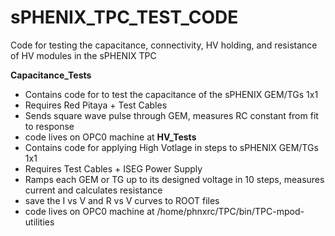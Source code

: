 # sPHENIX_TPC_TEST_CODE
Code for testing the capacitance, connectivity, HV holding, and resistance of HV modules in the sPHENIX TPC


**Capacitance_Tests**
- Contains code for to test the capacitance of the sPHENIX GEM/TGs 1x1
- Requires Red Pitaya + Test Cables
- Sends square wave pulse through GEM, measures RC constant from fit to response
- code lives on OPC0 machine at <insert path here>
**HV_Tests**
- Contains code for applying High Votlage in steps to sPHENIX GEM/TGs 1x1
- Requires Test Cables + ISEG Power Supply
- Ramps each GEM or TG up to its designed voltage in 10 steps, measures current and calculates resistance
- save the I vs V and R vs V curves to ROOT files
- code lives on OPC0 machine at /home/phnxrc/TPC/bin/TPC-mpod-utilities
